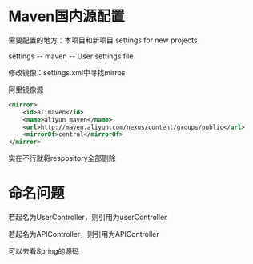 # Maven国内源配置

需要配置的地方：本项目和新项目 settings for new projects

settings -- maven -- User settings file

修改镜像：settings.xml中寻找mirros

阿里镜像源

```xml
<mirror>
    <id>alimaven</id>
    <name>aliyun maven</name>
    <url>http://maven.aliyun.com/nexus/content/groups/public</url>
    <mirrorOf>central</mirrorOf>
</mirror>
```

实在不行就将respository全部删除

# 命名问题

若起名为UserController，则引用为userController

若起名为APIController，则引用为APIController

可以去看Spring的源码	
